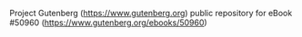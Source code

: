 Project Gutenberg (https://www.gutenberg.org) public repository for
eBook #50960 (https://www.gutenberg.org/ebooks/50960)
